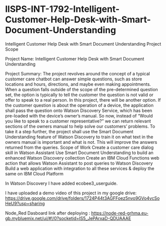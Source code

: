 # llSPS-INT-1792-Intelligent-Customer-Help-Desk-with-Smart-Document-Understanding
Intelligent Customer Help Desk with Smart Document Understanding
Project Scope

Project Name:  Intelligent Customer Help Desk with Smart Document Understanding

Project Summary:
The project revolves around the concept of a typical customer care chatbot can answer simple questions, such as store locations and hours, directions, and maybe even making appointments. When a question falls outside of the scope of the pre-determined question set, the option is typically to tell the customer the question is not valid or offer to speak to a real person.
In this project, there will be another option. If the customer question is about the operation of a device, the application shall pass the question onto Watson Discovery Service, which has been pre-loaded with the device’s owner’s manual. So now, instead of “Would you like to speak to a customer representative?” we can return relevant sections of the owners manual to help solve our customers’ problems. To take it a step further, the project shall use the Smart Document Understanding feature of Watson Discovery to train it on what text in the owners manual is important and what is not. This will improve the answers returned from the queries. Scope of Work Create a customer care dialog skill in Watson Assistant Use Smart Document Understanding to build an enhanced Watson Discovery collection Create an IBM Cloud Functions web action that allows Watson Assistant to post queries to Watson Discovery Build a web application with integration to all these services & deploy the same on IBM Cloud Platform

In Watson Discovery I have added ecobee3_userguide.

I have uploaded a demo video of this project in my google drive: https://drive.google.com/drive/folders/1724P44t3AGFFoez5nvo9GVo4vcSoHeU9?usp=sharing

Node_Red Dasboard link after deploying : https://node-red-grhma.eu-gb.mybluemix.net/ui/#!/0?socketid=IS5_JePArxaD-QDUAAAE
